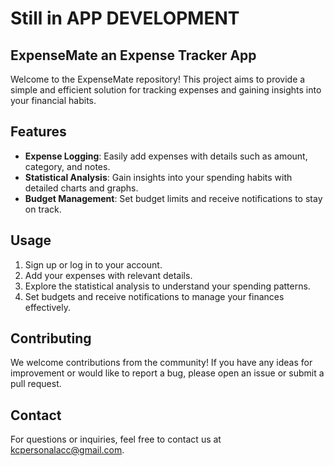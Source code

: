 # Still in APP DEVELOPMENT

## ExpenseMate an Expense Tracker App

Welcome to the ExpenseMate repository! This project aims to provide a simple and efficient solution for tracking expenses and gaining insights into your financial habits.

## Features

- **Expense Logging**: Easily add expenses with details such as amount, category, and notes.
- **Statistical Analysis**: Gain insights into your spending habits with detailed charts and graphs.
- **Budget Management**: Set budget limits and receive notifications to stay on track.

## Usage

1. Sign up or log in to your account.
2. Add your expenses with relevant details.
3. Explore the statistical analysis to understand your spending patterns.
4. Set budgets and receive notifications to manage your finances effectively.

## Contributing

We welcome contributions from the community! If you have any ideas for improvement or would like to report a bug, please open an issue or submit a pull request.

## Contact

For questions or inquiries, feel free to contact us at kcpersonalacc@gmail.com.

